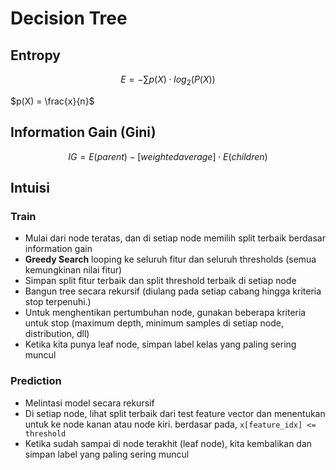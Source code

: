 # Decision Tree

## Entropy
$$E = - \sum p(X) \cdot log_2 (P(X))$$

$p(X) = \frac{x}{n}$

## Information Gain (Gini)
$$IG = E(parent) - [weightedaverage] \cdot E(children)$$

## Intuisi

### Train
- Mulai dari node teratas, dan di setiap node memilih split terbaik berdasar information gain
- **Greedy Search** looping ke seluruh fitur dan seluruh thresholds (semua kemungkinan nilai fitur)
- Simpan split fitur terbaik dan split threshold terbaik di setiap node
- Bangun tree secara rekursif (diulang pada setiap cabang hingga kriteria stop terpenuhi.)
- Untuk menghentikan pertumbuhan node, gunakan beberapa kriteria untuk stop (maximum depth, minimum samples di setiap node, distribution, dll)
- Ketika kita punya leaf node, simpan label kelas yang paling sering muncul


### Prediction
- Melintasi model secara rekursif
- Di setiap node, lihat split terbaik dari test feature vector dan menentukan untuk ke node kanan atau node kiri. berdasar pada, `x[feature_idx] <= threshold`
- Ketika sudah sampai di node terakhit (leaf node), kita kembalikan dan simpan label yang paling sering muncul